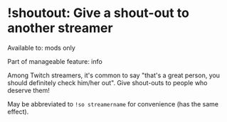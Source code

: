 # !shoutout: Give a shout-out to another streamer

Available to: mods only

Part of manageable feature: info

Among Twitch streamers, it's common to say "that's a great person, you should
definitely check him/her out". Give shout-outs to people who deserve them!

May be abbreviated to `!so streamername` for convenience (has the same effect).

